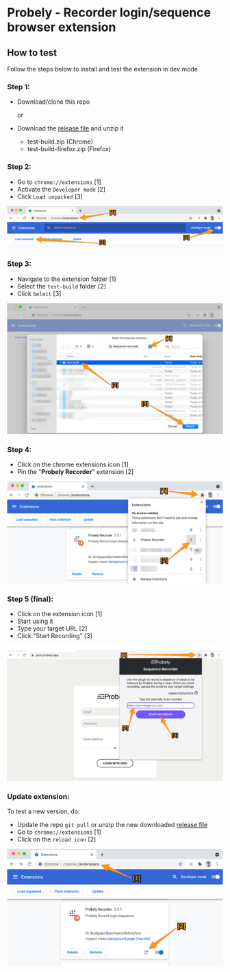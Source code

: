 # Probely - Recorder login/sequence browser extension

## How to test

Follow the steps below to install and test the extension in dev mode

### Step 1:

- Download/clone this repo

  or

- Download the [release file](https://github.com/Probely/sequence-recorder/releases) and unzip it
  - test-build.zip (Chrome)
  - test-build-firefox.zip (Firefox)

### Step 2:

- Go to `chrome://extensions` [1]
- Activate the `Developer mode` [2]
- Click `Load unpacked` [3]

![](./readme_assets/01-go_to_chrome_extensions-notes.png '...')

### Step 3:

- Navigate to the extension folder [1]
- Select the `test-build` folder [2]
- Click `Select` [3]

![](./readme_assets/02-select_directory-notes.png '...')

### Step 4:

- Click on the chrome extensions icon [1]
- Pin the "**Probely Recorder**" extension [2]

![](./readme_assets/03-pin_extension-notes.png '...')

### Step 5 (final):

- Click on the extension icon [1]
- Start using it
- Type your target URL [2]
- Click "Start Recording" [3]

![](./readme_assets/04-start_using-notes.png '...')

### Update extension:

To test a new version, do:

- Update the repo `git pull` or unzip the new downloaded [release file](https://github.com/Probely/sequence-recorder/releases)
- Go to `chrome://extensions` [1]
- Click on the `reload icon` [2]

![](./readme_assets/05-reload_extension-notes.png '...')
